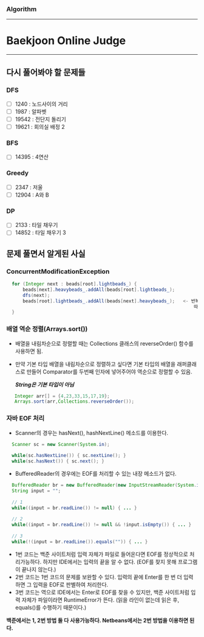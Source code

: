 ### Algorithm
<hr>

# Baekjoon Online Judge
<hr>

## 다시 풀어봐야 할 문제들

### DFS
- [ ] 1240 : 노드사이의 거리
- [ ] 1987 : 알파벳
- [ ] 19542 : 전단지 돌리기
- [ ] 19621 : 회의실 배정 2

### BFS
- [ ] 14395 : 4연산

### Greedy
- [ ] 2347 : 저울 
- [ ] 12904 : A와 B

### DP
- [ ] 2133 : 타일 채우기
- [ ] 14852 : 타일 채우기 3

## 문제 풀면서 알게된 사실
 ### ConcurrentModificationException
 
```java
  for (Integer next : beads[root].lightbeads_) {
      beads[next].heavybeads_.addAll(beads[root].lightbeads_);
      dfs(next);
      beads[root].lightbeads_.addAll(beads[next].heavybeads_);   <- 반복문의 기준인 beads[root].lightbeads_의 원소가 바뀌게 된다.
                                                                     따라서, Enhanced for 문의 반복 횟수가 계속 바뀌게 되므로 ConcurrentModificationException이 발생한다.
  }                                                                     
```

 ### 배열 역순 정렬(Arrays.sort())
  - 배열을 내림차순으로 정렬할 때는 Collections 클래스의 reverseOrder() 함수를 사용하면 됨. 
  - 만약 기본 타입 배열을 내림차순으로 정렬하고 싶다면 기본 타입의 배열을 래퍼클래스로 만들어 Comparator를 두번째 인자에 넣어주어야 역순으로 정렬할 수 있음.
    
    ***String은 기본 타입이 아님***
   
```java
   Integer arr[] = {4,23,33,15,17,19};
   Arrays.sort(arr,Collections.reverseOrder());
 ```

 ### 자바 EOF 처리
  - Scanner의 경우는 hasNext(), hashNextLine() 메소드를 이용한다.
  ```java
    Scanner sc = new Scanner(System.in); 
    
    while(sc.hasNextLine()) { sc.nextLine(); } 
    while(sc.hasNext()) { sc.next(); }
  ```
  
  - BufferedReader의 경우에는 EOF를 처리할 수 있는 내장 메소드가 없다.
  ```java
    BufferedReader br = new BufferedReader(new InputStreamReader(System.in)); 
    String input = ""; 
    
    // 1 
    while((input = br.readLine()) != null) { ... } 
    
    // 2
    while((input = br.readLine()) != null && !input.isEmpty()) { ... } 
    
    // 3 
    while(!(input = br.readLine()).equals("")) { ... }
  ```
  
  - 1번 코드는 백준 사이트처럼 입력 자체가 파일로 들어온다면 EOF를 정상적으로 처리가능하다. 하지만 IDE에서는 입력의 끝을 알 수 없다. (EOF를 찾지 못해 프로그램이 끝나지 않는다.)
  - 2번 코드는 1번 코드의 문제를 보완할 수 있다. 입력의 끝에 Enter를 한 번 더 입력하면 그 입력을 EOF로 판별하여 처리한다.
  - 3번 코드는 역으로 IDE에서는 Enter로 EOF를 찾을 수 있지만, 백준 사이트처럼 입력 자체가 파일이라면 RuntimeError가 뜬다. (읽을 라인이 없는데 읽은 후, equals()를 수행하기 때문이다.)

  **백준에서는 1, 2번 방법 둘 다 사용가능하다. Netbeans에서는 2번 방법을 이용하면 된다.**
